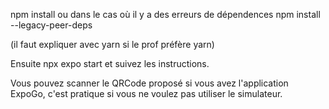 npm install 
ou dans le cas où il y a des erreurs de dépendences
npm install --legacy-peer-deps

(il faut expliquer avec yarn si le prof préfère yarn)

Ensuite npx expo start et suivez les instructions.

Vous pouvez scanner le QRCode proposé si vous avez l'application ExpoGo, c'est pratique si vous ne voulez pas utiliser le simulateur.
